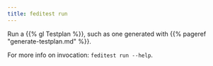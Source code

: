 ```yaml
---
title: feditest run
---
```


Run a {{% gl Testplan %}}, such as one generated with {{% pageref "generate-testplan.md" %}}.

For more info on invocation: `feditest run --help`.